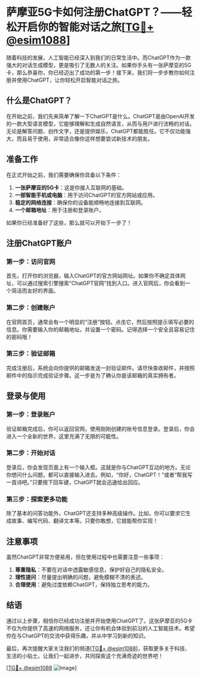 # 萨摩亚5G卡如何注册ChatGPT？——轻松开启你的智能对话之旅[[TG💪+ @esim1088](https://t.me/s/esim1088)]

随着科技的发展，人工智能已经深入到我们的日常生活中。而ChatGPT作为一款强大的对话生成模型，更是吸引了无数人的关注。如果你手头有一张萨摩亚的5G卡，那么恭喜你，你已经迈出了成功的第一步！接下来，我们将一步步教你如何注册并使用ChatGPT，让你轻松开启智能对话之旅。

## 什么是ChatGPT？

在开始之前，我们先来简单了解一下ChatGPT是什么。ChatGPT是由OpenAI开发的一款大型语言模型，它能够理解和生成自然语言，从而与用户进行流畅的对话。无论是解答问题、创作文字，还是提供娱乐，ChatGPT都能胜任。它不仅功能强大，而且易于使用，非常适合像你这样想要尝试新技术的朋友。

## 准备工作

在正式开始之前，我们需要确保你具备以下条件：

1. **一张萨摩亚的5G卡**：这是你接入互联网的基础。
2. **一部智能手机或电脑**：用于访问ChatGPT的官方网站或应用。
3. **稳定的网络连接**：确保你的设备能顺畅地连接到互联网。
4. **一个邮箱地址**：用于注册和登录账户。

如果你已经准备好了这些，那么就可以开始下一步了！

## 注册ChatGPT账户

### 第一步：访问官网

首先，打开你的浏览器，输入ChatGPT的官方网站网址。如果你不确定具体网址，可以通过搜索引擎搜索“ChatGPT官网”找到入口。进入官网后，你会看到一个简洁而友好的界面。

### 第二步：创建账户

在官网首页，通常会有一个明显的“注册”按钮。点击它，然后按照提示填写必要的信息。你需要输入你的邮箱地址，并设置一个密码。记得选择一个安全且容易记住的密码哦！

### 第三步：验证邮箱

完成注册后，系统会向你提供的邮箱发送一封验证邮件。请尽快查收邮件，并按照邮件中的指示完成验证步骤。这一步是为了确认你是该邮箱的真实拥有者。

## 登录与使用

### 第一步：登录账户

验证邮箱完成后，你可以返回官网，使用刚刚创建的账号信息登录。登录后，你会进入一个全新的世界，这里充满了无限的可能性。

### 第二步：开始对话

登录后，你会发现页面上有一个输入框。这就是你与ChatGPT互动的地方。无论你想问什么问题，都可以直接输入进去。例如，“你好，ChatGPT！”或者“帮我写一首诗吧。”只要按下回车键，ChatGPT就会迅速给出回应。

### 第三步：探索更多功能

除了基本的问答功能外，ChatGPT还支持多种高级操作。比如，你可以要求它生成故事、编写代码、翻译文本等。只要你敢想，它就能帮你实现！

## 注意事项

虽然ChatGPT非常方便易用，但在使用过程中也需要注意一些事项：

1. **尊重隐私**：不要在对话中透露敏感信息，保护好自己的隐私安全。
2. **理性提问**：尽量提出明确的问题，避免模糊不清的表述。
3. **合理使用**：避免过度依赖ChatGPT，保持独立思考的能力。

## 结语

通过以上步骤，相信你已经成功注册并开始使用ChatGPT了。这张萨摩亚的5G卡不仅为你提供了高速的网络服务，还让你有机会体验到前沿的人工智能技术。希望你在与ChatGPT的交流中获得乐趣，并从中学习到新的知识。

最后，再次提醒大家关注我们的频道[[TG💪+ @esim1088](https://t.me/s/esim1088)]，获取更多关于科技、生活的小贴士。让我们一起进步，共同探索这个充满奇迹的世界吧！

[[TG💪+ @esim1088](https://t.me/s/esim1088) ![Image](https://i.postimg.cc/4NQfJmqS/Snipaste-2025-05-13-00-14-12.png)]